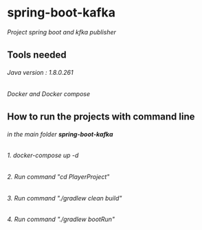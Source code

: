 # spring-boot-kafka
###### Project spring boot and kfka publisher
## Tools needed
###### Java version : 1.8.0.261
###### Docker and Docker compose

##  How to run the projects with command line
###### in the main folder  **spring-boot-kafka**
###### 1. docker-compose up -d
###### 2. Run command "cd PlayerProject"
###### 3. Run command "./gradlew clean build"
###### 4. Run command "./gradlew bootRun"



